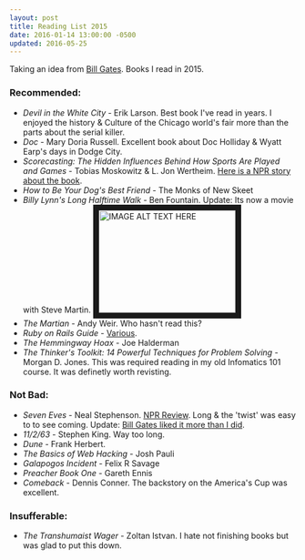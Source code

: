 ```yaml
---
layout: post
title: Reading List 2015
date: 2016-01-14 13:00:00 -0500
updated: 2016-05-25
---
```

Taking an idea from [Bill Gates](https://www.gatesnotes.com/About-Bill-Gates/Best-Books-2015). Books I read in 2015.

### Recommended:

* _Devil in the White City_ - Erik Larson. Best book I've read in years. I enjoyed the history & Culture of the Chicago world's fair more than the parts about the serial killer.
* _Doc_ - Mary Doria Russell. Excellent book about Doc Holliday & Wyatt Earp's days in Dodge City.
* _Scorecasting: The Hidden Influences Behind How Sports Are Played and Games_ - Tobias Moskowitz & L. Jon Wertheim. [Here is a NPR story about the book](http://www.npr.org/2011/01/29/133280133/scorecasting-the-new-freakonomics-of-sports).
* _How to Be Your Dog's Best Friend_ - The Monks of New Skeet
* _Billy Lynn's Long Halftime Walk_ - Ben Fountain. Update: Its now a movie with Steve Martin. <a href="http://www.youtube.com/watch?feature=player_embedded&v=oD5WhVcuxBo
" target="_blank"><img src="http://img.youtube.com/vi/oD5WhVcuxBo/0.jpg"
alt="IMAGE ALT TEXT HERE" width="240" height="180" border="10" /></a>
* _The Martian_ - Andy Weir. Who hasn't read this?
* _Ruby on Rails Guide_ - [Various](http://guides.rubyonrails.org/credits.html).
* _The Hemmingway Hoax_ - Joe Halderman
* _The Thinker's Toolkit: 14 Powerful Techniques for Problem Solving_ - Morgan D. Jones. This was required reading in my old Infomatics 101 course. It was definetly worth revisting.


### Not Bad:

* _Seven Eves_ - Neal Stephenson. [NPR Review](http://www.npr.org/2015/05/20/407079232/seveneves-blows-up-the-moon-and-thats-just-the-beginning). Long & the 'twist' was easy to to see coming. Update: [Bill Gates liked it more than I did](https://www.gatesnotes.com/Books/Seveneves).
* _11/2/63_ - Stephen King. Way too long.
* _Dune_ - Frank Herbert.
* _The Basics of Web Hacking_ - Josh Pauli
* _Galapogos Incident_ - Felix R Savage
* _Preacher Book One_ - Gareth Ennis
* _Comeback_ - Dennis Conner. The backstory on the America's Cup was excellent.


### Insufferable:

* _The Transhumaist Wager_ - Zoltan Istvan. I hate not finishing books but was glad to put this down.
